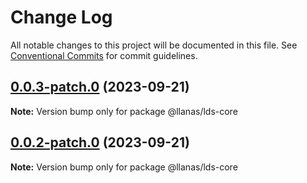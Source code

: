 # Change Log

All notable changes to this project will be documented in this file.
See [Conventional Commits](https://conventionalcommits.org) for commit guidelines.

## [0.0.3-patch.0](https://github.com/llanas-web/llanas-ds/packages/lds-core/compare/v0.0.2-patch.0...v0.0.3-patch.0) (2023-09-21)

**Note:** Version bump only for package @llanas/lds-core





## [0.0.2-patch.0](https://github.com/llanas-web/llanas-ds/packages/lds-core/compare/v0.0.1-alpha.7...v0.0.2-patch.0) (2023-09-21)

**Note:** Version bump only for package @llanas/lds-core
